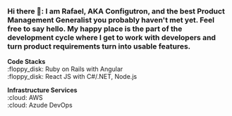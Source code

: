 ### Hi there 👋: I am Rafael, AKA Configutron, and the best Product Management Generalist you probably haven't met yet. Feel free to say hello. My happy place is the part of the development cycle where I get to work with developers and turn product requirements turn into usable features. 

<p>
  <b>Code Stacks</b></br>
:floppy_disk: Ruby on Rails with Angular</br>
:floppy_disk: React JS with C#/.NET, Node.js</br>
</p>
<p>
  <b>Infrastructure Services</b></br>
:cloud: AWS</br>
:cloud: Azude DevOps</br>
</p>


<!--
**rafabkny/rafabkny** is a ✨ _special_ ✨ repository because its `README.md` (this file) appears on your GitHub profile.

Here are some ideas to get you started:

- 🔭 I’m currently working on ...
- 🌱 I’m currently learning ...
- 👯 I’m looking to collaborate on ...
- 🤔 I’m looking for help with ...
- 💬 Ask me about ...
- 📫 How to reach me: ...
- 😄 Pronouns: ...
- ⚡ Fun fact: ...
-->
